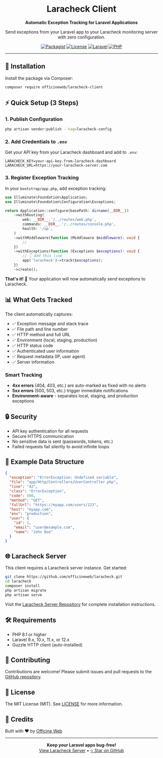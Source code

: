 <div align="center">
  
  # Laracheck Client
  
  **Automatic Exception Tracking for Laravel Applications**
  
  Send exceptions from your Laravel app to your Laracheck monitoring server with zero configuration.
  
  [![Packagist](https://img.shields.io/packagist/v/officineweb/laracheck-client.svg)](https://packagist.org/packages/officineweb/laracheck-client)
  [![License](https://img.shields.io/badge/license-MIT-blue.svg)](LICENSE.md)
  [![Laravel](https://img.shields.io/badge/Laravel-9+-red.svg)](https://laravel.com)
  [![PHP](https://img.shields.io/badge/PHP-8.1+-purple.svg)](https://php.net)
</div>

---

## 🚀 Installation

Install the package via Composer:

```bash
composer require officineweb/laracheck-client
```

## ⚡ Quick Setup (3 Steps)

### 1. Publish Configuration

```bash
php artisan vendor:publish --tag=laracheck-config
```

### 2. Add Credentials to `.env`

Get your API key from your Laracheck dashboard and add to `.env`:

```env
LARACHECK_KEY=your-api-key-from-laracheck-dashboard
LARACHECK_URL=https://your-laracheck-server.com
```

### 3. Register Exception Tracking

In your `bootstrap/app.php`, add exception tracking:

```php
use Illuminate\Foundation\Application;
use Illuminate\Foundation\Configuration\Exceptions;

return Application::configure(basePath: dirname(__DIR__))
    ->withRouting(
        web: __DIR__.'/../routes/web.php',
        commands: __DIR__.'/../routes/console.php',
        health: '/up',
    )
    ->withMiddleware(function (Middleware $middleware): void {
        //
    })
    ->withExceptions(function (Exceptions $exceptions): void {
        // 👇 Add this line
        app('laracheck')->track($exceptions);
    })
    ->create();
```

**That's it!** 🎉 Your application will now automatically send exceptions to Laracheck.

## 📊 What Gets Tracked

The client automatically captures:

- ✅ Exception message and stack trace
- ✅ File path and line number
- ✅ HTTP method and full URL
- ✅ Environment (local, staging, production)
- ✅ HTTP status code
- ✅ Authenticated user information
- ✅ Request metadata (IP, user agent)
- ✅ Server information

### Smart Tracking

- **4xx errors** (404, 403, etc.) are auto-marked as fixed with no alerts
- **5xx errors** (500, 503, etc.) trigger immediate notifications
- **Environment-aware** - separates local, staging, and production exceptions

## 🔒 Security

- API key authentication for all requests
- Secure HTTPS communication
- No sensitive data is sent (passwords, tokens, etc.)
- Failed requests fail silently to avoid infinite loops

## 📝 Example Data Structure

```json
{
  "exception": "ErrorException: Undefined variable",
  "file": "app/Http/Controllers/UserController.php",
  "line": "42",
  "class": "ErrorException",
  "code": 500,
  "method": "GET",
  "fullUrl": "https://myapp.com/users/123",
  "host": "myapp.com",
  "env": "production",
  "user": {
    "id": 1,
    "email": "user@example.com",
    "name": "John Doe"
  }
}
```

## 🌐 Laracheck Server

This client requires a Laracheck server instance. Get started:

```bash
git clone https://github.com/officineweb/laracheck.git
cd laracheck
composer install
php artisan migrate
php artisan serve
```

Visit the [Laracheck Server Repository](https://github.com/officineweb/laracheck) for complete installation instructions.

## 🛠️ Requirements

- PHP 8.1 or higher
- Laravel 9.x, 10.x, 11.x, or 12.x
- Guzzle HTTP client (auto-installed)

## 🤝 Contributing

Contributions are welcome! Please submit issues and pull requests to the [GitHub repository](https://github.com/officineweb/laracheck-client).

## 📄 License

The MIT License (MIT). See [LICENSE](LICENSE.md) for more information.

## 💙 Credits

Built with ❤️ by [Officine Web](https://officineweb.it)

---

<div align="center">
  <strong>Keep your Laravel apps bug-free!</strong>
  <br>
  <a href="https://github.com/officineweb/laracheck">View Laracheck Server</a> •
  <a href="https://github.com/officineweb/laracheck-client">⭐ Star on GitHub</a>
</div>

